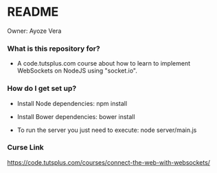 # README #

Owner: Ayoze Vera

### What is this repository for? ###

* A code.tutsplus.com course about how to learn to implement WebSockets on NodeJS using "socket.io".

### How do I get set up? ###

* Install Node dependencies:
npm install

* Install Bower dependencies:
bower install

* To run the server you just need to execute:
node server/main.js

### Curse Link ###
https://code.tutsplus.com/courses/connect-the-web-with-websockets/